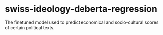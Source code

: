 # swiss-ideology-deberta-regression
The finetuned model used to predict economical and socio-cultural scores of certain political texts. 
